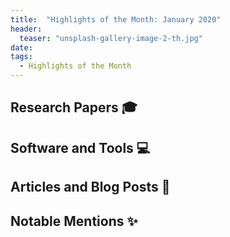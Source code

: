 ```yaml
---
title:  "Highlights of the Month: January 2020"
header:
  teaser: "unsplash-gallery-image-2-th.jpg"
date: 
tags:
  - Highlights of the Month
---
```


## Research Papers 🎓

## Software and Tools 💻 

## Articles and Blog Posts 📃

## Notable Mentions ✨




